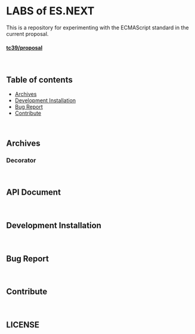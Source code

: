 # LABS of ES.NEXT
This is a repository for experimenting with the ECMAScript standard in the current proposal.

#### [tc39/proposal](https://github.com/tc39/proposals)

</br>

## Table of contents
* [Archives](#Archives)
* [Development Installation](#development-installation)
* [Bug Report](#bug-report)
* [Contribute](#contribute)

</br>

## Archives
### Decorator

</br>

## API Document

</br>


## Development Installation

</br>

## Bug Report

</br>


## Contribute

</br>

## LICENSE
